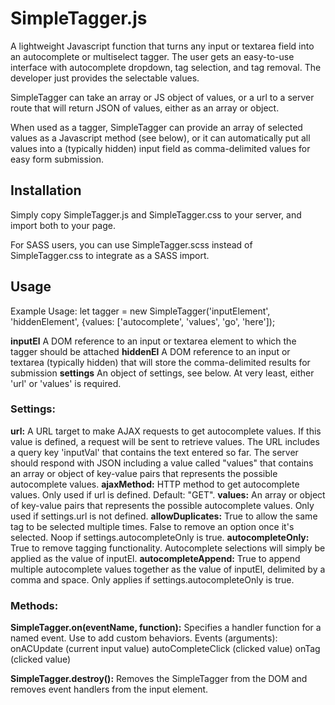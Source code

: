 # SimpleTagger.js

A lightweight Javascript function that turns any input or textarea field into an autocomplete or multiselect tagger. The user gets an easy-to-use interface with autocomplete dropdown, tag selection, and tag removal. The developer just provides the selectable values.

SimpleTagger can take an array or JS object of values, or a url to a server route that will return JSON of values, either as an array or object.

When used as a tagger, SimpleTagger can provide an array of selected values as a Javascript method (see below), or it can automatically put all values into a (typically hidden) input field as comma-delimited values for easy form submission.

## Installation

Simply copy SimpleTagger.js and SimpleTagger.css to your server, and import both to your page.

For SASS users, you can use SimpleTagger.scss instead of SimpleTagger.css to integrate as a SASS import.

## Usage

Example Usage: let tagger = new SimpleTagger('inputElement', 'hiddenElement', {values: ['autocomplete', 'values', 'go', 'here']);

**inputEl**     A DOM reference to an input or textarea element to which the tagger should be attached
**hiddenEl**    A DOM reference to an input or textarea (typically hidden) that will store the comma-delimited results for submission
**settings**    An object of settings, see below. At very least, either 'url' or 'values' is required.

### Settings:

 **url:**                A URL target to make AJAX requests to get autocomplete values. If this value is defined, a request will be sent to retrieve values.
					 The URL includes a query key 'inputVal' that contains the text entered so far. The server should respond with JSON including a value called "values"
					 that contains an array or object of key-value pairs that represents the possible autocomplete values.
 **ajaxMethod:**         HTTP method to get autocomplete values. Only used if url is defined. Default: "GET".
 **values:**             An array or object of key-value pairs that represents the possible autocomplete values. Only used if settings.url is not defined.
 **allowDuplicates:**    True to allow the same tag to be selected multiple times. False to remove an option once it's selected. Noop if settings.autocompleteOnly is true.
 **autocompleteOnly:**   True to remove tagging functionality. Autocomplete selections will simply be applied as the value of inputEl.
 **autocompleteAppend:** True to append multiple autocomplete values together as the value of inputEl, delimited by a comma and space. Only applies if settings.autocompleteOnly is true.

### Methods:

**SimpleTagger.on(eventName, function):**
	Specifies a handler function for a named event. Use to add custom behaviors.
	Events (arguments):
		onACUpdate (current input value)
		autoCompleteClick (clicked value)
		onTag (clicked value)
		
**SimpleTagger.destroy():**
	Removes the SimpleTagger from the DOM and removes event handlers from the input element.